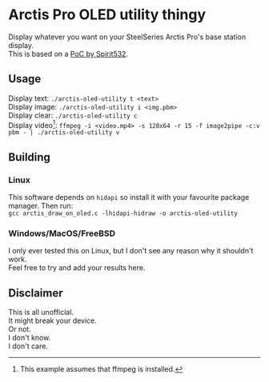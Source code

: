 # Arctis Pro OLED utility thingy

Display whatever you want on your SteelSeries Arctis Pro's base station display.  
This is based on a [PoC by Spirit532](https://gist.github.com/Spirit532/3390d754f450b090783d074c1e7bab56).

## Usage

Display text:   `./arctis-oled-utility t <text>`  
Display image:  `./arctis-oled-utility i <img.pbm>`  
Display clear:  `./arctis-oled-utility c`  
Display video[^1]:  `ffmpeg -i <video.mp4> -s 128x64 -r 15 -f image2pipe -c:v pbm - | ./arctis-oled-utility v`  

[^1]: This example assumes that ffmpeg is installed.

## Building

### Linux

This software depends on `hidapi` so install it with your favourite package manager. Then run:  
`gcc arctis_draw_on_oled.c -lhidapi-hidraw -o arctis-oled-utility`

### Windows/MacOS/FreeBSD

I only ever tested this on Linux, but I don't see any reason why it shouldn't work.  
Feel free to try and add your results here.

## Disclaimer

This is all unofficial.  
It might break your device.  
Or not.  
I don't know.  
I don't care.  
